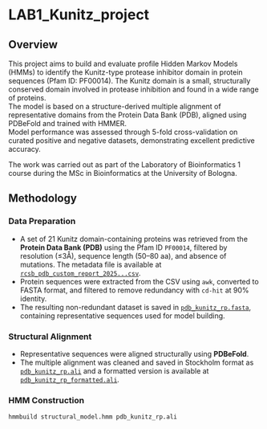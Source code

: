 # LAB1_Kunitz_project
## Overview
This project aims to build and evaluate profile Hidden Markov Models (HMMs) to identify the Kunitz-type protease inhibitor domain in protein sequences (Pfam ID: PF00014). The Kunitz domain is a small, structurally conserved domain involved in protease inhibition and found in a wide range of proteins.\
The model is based on a structure-derived multiple alignment of representative domains from the Protein Data Bank (PDB), aligned using PDBeFold and trained with HMMER.\
Model performance was assessed through 5-fold cross-validation on curated positive and negative datasets, demonstrating excellent predictive accuracy.

The work was carried out as part of the Laboratory of Bioinformatics 1 course during the MSc in Bioinformatics at the University of Bologna.


## Methodology

### Data Preparation

- A set of 21 Kunitz domain-containing proteins was retrieved from the **Protein Data Bank (PDB)** using the Pfam ID `PF00014`, filtered by resolution (≤3Å), sequence length (50–80 aa), and absence of mutations. The metadata file is available at [`rcsb_pdb_custom_report_2025...csv`](raw_data/rcsb_pdb_custom_report_2025...csv).
- Protein sequences were extracted from the CSV using `awk`, converted to FASTA format, and filtered to remove redundancy with `cd-hit` at 90% identity.
- The resulting non-redundant dataset is saved in [`pdb_kunitz_rp.fasta`](hmm_model/pdb_kunitz_rp.fasta), containing representative sequences used for model building.

### Structural Alignment

- Representative sequences were aligned structurally using **PDBeFold**.
- The multiple alignment was cleaned and saved in Stockholm format as [`pdb_kunitz_rp.ali`](hmm_model/pdb_kunitz_rp.ali) and a formatted version is available at [`pdb_kunitz_rp_formatted.ali`](hmm_model/pdb_kunitz_rp_formatted.ali).

### HMM Construction

```bash
hmmbuild structural_model.hmm pdb_kunitz_rp.ali
